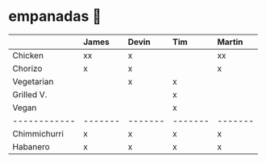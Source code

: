 # empanadas 🥟

|              | James   | Devin   | Tim     | Martin  |
| :----------- | :------ | :------ | :------ | :------ |
| Chicken      | xx      | x       |         | xx      |
| Chorizo      | x       | x       |         | x       |
| Vegetarian   |         | x       | x       |         |
| Grilled V.   |         |         | x       |         |
| Vegan        |         |         | x       |         |
| ------------ | ------- | ------- | ------- | ------- |
| Chimmichurri | x       | x       | x       | x       |
| Habanero     | x       | x       | x       | x       |
